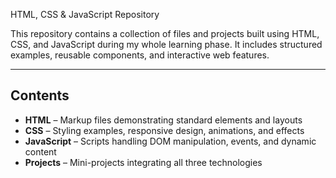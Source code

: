  HTML, CSS & JavaScript Repository

This repository contains a collection of files and projects built using HTML, CSS, and JavaScript during my whole learning phase. It includes structured examples, reusable components, and interactive web features.

---

## Contents

- **HTML** – Markup files demonstrating standard elements and layouts  
- **CSS** – Styling examples, responsive design, animations, and effects  
- **JavaScript** – Scripts handling DOM manipulation, events, and dynamic content  
- **Projects** – Mini-projects integrating all three technologies
